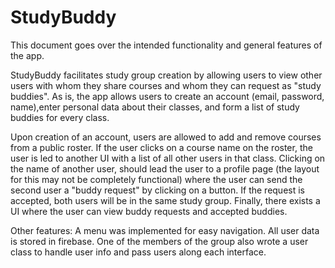 StudyBuddy
==========
This document goes over the intended functionality and general features of the app.  

StudyBuddy facilitates study group creation by allowing users to view other users with whom they share courses and whom they can request as "study buddies". As is, the app allows users to create an account (email, password, name),enter personal data about their classes, and form a list of study buddies for every class.  

Upon creation of an account, users are allowed to add and remove courses from a public roster. If the user clicks on a course name on the roster, the user is led to another UI with a list of all other users in that class. Clicking on the name of another user, should lead the user to a profile page (the layout for this may not be completely functional) where the user can send the second user a "buddy request" by clicking on a button. If the request is accepted, both users will be in the same study group. Finally, there exists a UI where the user can view buddy requests and accepted buddies. 

Other features: A menu was implemented for easy navigation. All user data is stored in firebase. One of the members of the group also wrote a user class to handle user info and pass users along each interface. 


